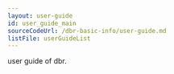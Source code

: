 ```yaml
---
layout: user-guide
id: user_guide_main
sourceCodeUrl: /dbr-basic-info/user-guide.md
listFile: userGuideList
---
```



user guide of dbr.  
